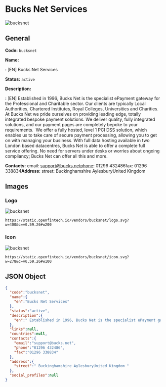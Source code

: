 
# Bucks Net Services 
![bucksnet](https://static.openfintech.io/vendors/bucksnet/logo.svg?w=400&c=v0.59.26#w200)  

## General 
 
**Code:** `bucksnet` 
 
**Name:** 
 
:	[EN] Bucks Net Services 
 
**Status:** `active` 
 
**Description:** 
 
: [EN]  Established in 1996, Bucks Net is the specialist ePayment gateway for the Professional and Charitable sector. Our clients are typically Local Authorities, Chartered Institutes, Royal Colleges, Universities and Charities.  At Bucks Net we pride ourselves on providing leading edge, totally integrated bespoke payment solutions. We deliver quality, fully integrated solutions, and our payment pages are completely bepoke to your requirements.  We offer a fully hosted, level 1 PCI DSS solution, which enables us to take care of secure payment processing, allowing you to get on with managing your business. With full data hosting available in two London based datacentres, Bucks Net is able to offer a complete full service offering. No need for servers under desks or worries about ongoing compliancy; Bucks Net can offer all this and more.   
 
**Contacts:** 
email: support@bucks.netphone: 01296 432486fax: 01296 338834**Address:** 
street:  Buckinghamshire AylesburyUnited Kingdom  

## Images 

### Logo 
 
![bucksnet](https://static.openfintech.io/vendors/bucksnet/logo.svg?w=400&c=v0.59.26#w200)  

```
https://static.openfintech.io/vendors/bucksnet/logo.svg?w=400&c=v0.59.26#w200
```  

### Icon 
 
![bucksnet](https://static.openfintech.io/vendors/bucksnet/icon.svg?w=278&c=v0.59.26#w100)  

```
https://static.openfintech.io/vendors/bucksnet/icon.svg?w=278&c=v0.59.26#w100
```  

## JSON Object 

```json
{
  "code":"bucksnet",
  "name":{
    "en":"Bucks Net Services"
  },
  "status":"active",
  "description":{
    "en":" Established in 1996, Bucks Net is the specialist ePayment gateway for the Professional and Charitable sector. Our clients are typically Local Authorities, Chartered Institutes, Royal Colleges, Universities and Charities.\u00a0 At Bucks Net we pride ourselves on providing leading edge, totally integrated bespoke payment solutions. We deliver quality, fully integrated solutions, and our payment pages are completely bepoke to your requirements.\u00a0 We offer a fully hosted, level 1 PCI DSS solution, which enables us to take care of secure payment processing, allowing you to get on with managing your business. With full data hosting available in two London based datacentres, Bucks Net is able to offer a complete full service offering. No need for servers under desks or worries about ongoing compliancy; Bucks Net can offer all this and more.\u00a0 "
  },
  "links":null,
  "countries":null,
  "contacts":{
    "email":"support@bucks.net",
    "phone":"01296 432486",
    "fax":"01296 338834"
  },
  "address":{
    "street":" Buckinghamshire AylesburyUnited Kingdom "
  },
  "social_profiles":null
}
```  
